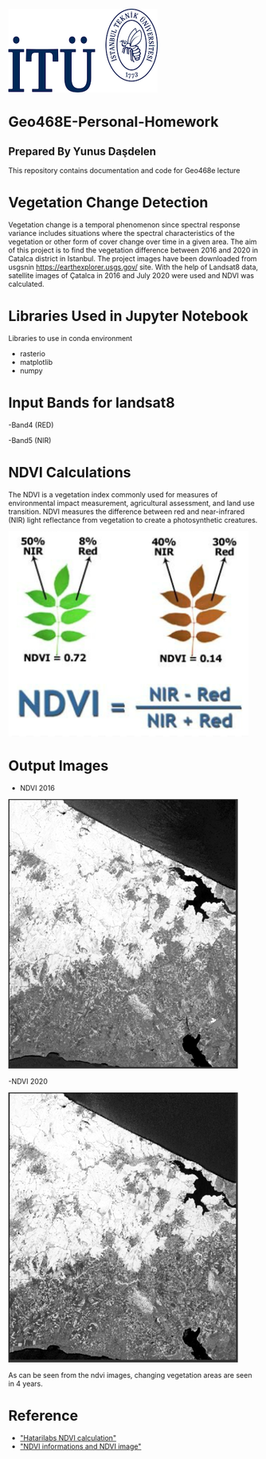 ![ITU LOGO](https://github.com/yunusdasdelen/Geo468E-Personal-Homework/blob/main/Image%20for%20read%20me/ITU_logo.png)
# Geo468E-Personal-Homework          
## Prepared By Yunus Daşdelen

This repository contains documentation and code for Geo468e lecture

# Vegetation Change Detection

Vegetation change is a temporal phenomenon since spectral response variance includes situations where the spectral characteristics of the vegetation or other form of cover change over time in a given area. The aim of this project is to find the vegetation difference between 2016 and 2020 in Catalca district in Istanbul. The project images have been downloaded from usgsnin https://earthexplorer.usgs.gov/ site. With the help of Landsat8 data, satellite images of Çatalca in 2016 and July 2020 were used and NDVI was calculated.

# Libraries Used in Jupyter Notebook
Libraries to use in conda environment
- rasterio
- matplotlib
- numpy

# Input Bands for landsat8
-Band4 (RED)

-Band5 (NIR)

# NDVI Calculations
The NDVI is a vegetation index commonly used for measures of environmental impact measurement, agricultural assessment, and land use transition.
NDVI measures the difference between red and near-infrared (NIR) light reflectance from vegetation to create a photosynthetic creatures.


![NDVI calculation](https://github.com/yunusdasdelen/Geo468E-Personal-Homework/blob/main/Image%20for%20read%20me/ndvi.PNG)

# Output Images

- NDVI 2016

![](https://github.com/yunusdasdelen/Geo468E-Personal-Homework/blob/main/Image%20for%20read%20me/ndvi2016.PNG)





-NDVI 2020


![](https://github.com/yunusdasdelen/Geo468E-Personal-Homework/blob/main/Image%20for%20read%20me/ndvi2020.PNG)


As can be seen from the ndvi images, changing vegetation areas are seen in 4 years.



# Reference
- ["Hatarilabs NDVI calculation"](https://www.hatarilabs.com/ih-en/ndvi-calculation-from-landsat8-images-with-python-3-and-rasterio-tutorial)
- ["NDVI informations and NDVI image"](https://earthobservatory.nasa.gov/features/MeasuringVegetation/measuring_vegetation_2.php)





